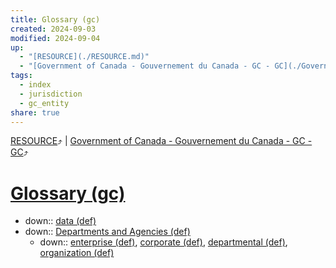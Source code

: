 ```yaml
---
title: Glossary (gc)
created: 2024-09-03
modified: 2024-09-04
up:
  - "[RESOURCE](./RESOURCE.md)"
  - "[Government of Canada - Gouvernement du Canada - GC - GC](./Government%20of%20Canada%20-%20Gouvernement%20du%20Canada%20-%20GC%20-%20GC.md)"
tags:
  - index
  - jurisdiction
  - gc_entity
share: true
---
```

[RESOURCE](./RESOURCE.md)⤴️ | [Government of Canada - Gouvernement du Canada - GC - GC](./Government%20of%20Canada%20-%20Gouvernement%20du%20Canada%20-%20GC%20-%20GC.md)⤴️
# [Glossary (gc)](Glossary%20(gc).md)
- down:: [data (def)](./data%20(def).md)
- down:: [Departments and Agencies (def)](./Departments%20and%20Agencies%20(def).md)
	- down:: [enterprise (def)](./enterprise%20(def).md), [corporate (def)](corporate%20(def).md), [departmental (def)](departmental%20(def).md), [organization (def)](organization%20(def).md)
